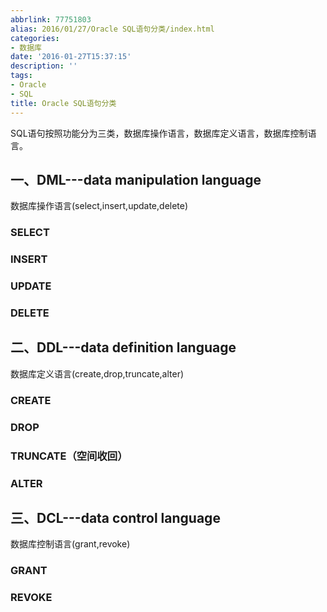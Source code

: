 ```yaml
---
abbrlink: 77751803
alias: 2016/01/27/Oracle SQL语句分类/index.html
categories:
- 数据库
date: '2016-01-27T15:37:15'
description: ''
tags:
- Oracle
- SQL
title: Oracle SQL语句分类
---
```









SQL语句按照功能分为三类，数据库操作语言，数据库定义语言，数据库控制语言。

## 一、DML---data manipulation language

数据库操作语言(select,insert,update,delete)

### SELECT

### INSERT

### UPDATE

### DELETE

## 二、DDL---data definition language

数据库定义语言(create,drop,truncate,alter)

### CREATE

### DROP

### TRUNCATE（空间收回）

### ALTER

## 三、DCL---data control language 

数据库控制语言(grant,revoke)

### GRANT

### REVOKE



<!--more-->